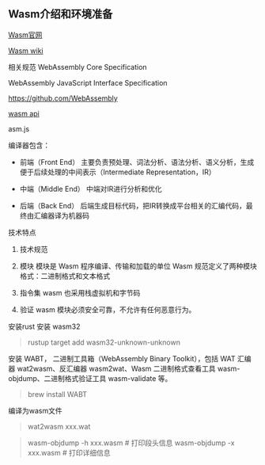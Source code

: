 ## Wasm介绍和环境准备

[Wasm官网](https://webassembly.org/)

[Wasm wiki](https://zh.wikipedia.org/wiki/WebAssembly)

相关规范
WebAssembly Core Specification

WebAssembly JavaScript Interface Specification

https://github.com/WebAssembly

[wasm api](https://developer.mozilla.org/zh-CN/docs/WebAssembly)

asm.js

编译器包含：

* 前端（Front End）
主要负责预处理、词法分析、语法分析、语义分析，生成便于后续处理的中间表示（Intermediate Representation，IR）

* 中端（Middle End）
中端对IR进行分析和优化

* 后端（Back End）
后端生成目标代码，把IR转换成平台相关的汇编代码，最终由汇编器译为机器码

技术特点

1.  技术规范

2. 模块
模块是 Wasm 程序编译、传输和加载的单位
Wasm 规范定义了两种模块格式：二进制格式和文本格式

3. 指令集
wasm 也采用栈虚拟机和字节码

4. 验证
wasm 模块必须安全可靠，不允许有任何恶意行为。

安装rust
安装 wasm32

> rustup target add wasm32-unknown-unknown

安装 WABT， 二进制工具箱（WebAssembly Binary Toolkit），包括 WAT 汇编器 wat2wasm、反汇编器 wasm2wat、Wasm 二进制格式查看工具 wasm-objdump、二进制格式验证工具 wasm-validate 等。

> brew install WABT

编译为wasm文件
> wat2wasm xxx.wat 

> wasm-objdump -h xxx.wasm # 打印段头信息
> wasm-objdump -x xxx.wasm # 打印详细信息



